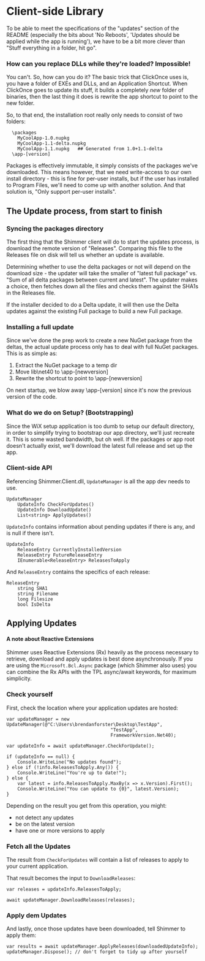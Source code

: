 # Client-side Library

To be able to meet the specifications of the "updates" section of the README
(especially the bits about 'No Reboots', 'Updates should be applied while the
app is running'), we have to be a bit more clever than "Stuff everything in a
folder, hit go".

### How can you replace DLLs while they're loaded? Impossible!

You can't. So, how can you do it? The basic trick that ClickOnce uses is, you
have a folder of EXEs and DLLs, and an Application Shortcut. When ClickOnce
goes to update its stuff, it builds a completely *new* folder of binaries,
then the last thing it does is rewrite the app shortcut to point to the new
folder.

So, to that end, the installation root really only needs to consist of two
folders:

```
  \packages
    MyCoolApp-1.0.nupkg
    MyCoolApp-1.1-delta.nupkg
    MyCoolApp-1.1.nupkg   ## Generated from 1.0+1.1-delta
  \app-[version]
```

Packages is effectively immutable, it simply consists of the packages we've
downloaded. This means however, that we need write-access to our own install
directory - this is fine for per-user installs, but if the user has installed
to Program Files, we'll need to come up with another solution. And that
solution is, "Only support per-user installs".

## The Update process, from start to finish

### Syncing the packages directory

The first thing that the Shimmer client will do to start the updates process, is
download the remote version of "Releases". Comparing this file to the Releases
file on disk will tell us whether an update is available.

Determining whether to use the delta packages or not will depend on the
download size - the updater will take the smaller of "latest full package" vs.
"Sum of all delta packages between current and latest". The updater makes a
choice, then fetches down all the files and checks them against the SHA1s in
the Releases file.

If the installer decided to do a Delta update, it will then use the Delta
updates against the existing Full package to build a new Full package.

### Installing a full update

Since we've done the prep work to create a new NuGet package from the deltas,
the actual update process only has to deal with full NuGet packages. This is
as simple as:

1. Extract the NuGet package to a temp dir
1. Move lib\net40 to \app-[newversion]
1. Rewrite the shortcut to point to \app-[newversion]

On next startup, we blow away \app-[version] since it's now the previous
version of the code.

### What do we do on Setup? (Bootstrapping)

Since the WiX setup application is too dumb to setup our default directory, in
order to simplify trying to bootstrap our app directory, we'll just recreate
it. This is some wasted bandwidth, but oh well. If the packages or app root
doesn't actually exist, we'll download the latest full release and set up the
app.

### Client-side API

Referencing Shimmer.Client.dll, `UpdateManager` is all the app dev needs to use.

    UpdateManager
        UpdateInfo CheckForUpdates()
        UpdateInfo DownloadUpdate()
        List<string> ApplyUpdates()
		
`UpdateInfo` contains information about pending updates if there is
any, and is null if there isn't.

    UpdateInfo
        ReleaseEntry CurrentlyInstalledVersion
        ReleaseEntry FutureReleaseEntry
        IEnumerable<ReleaseEntry> ReleasesToApply

And `ReleaseEntry` contains the specifics of each release:

    ReleaseEntry
        string SHA1
        string Filename
        long Filesize
        bool IsDelta

## Applying Updates

#### A note about Reactive Extensions

Shimmer uses Reactive Extensions (Rx) heavily as the process necessary to retrieve, download and apply updates is best done asynchronously. If you are using the `Microsoft.Bcl.Async` package (which Shimmer also uses) you can combine the Rx APIs with the TPL async/await keywords, for maximum simplicity.

### Check yourself

First, check the location where your application updates are hosted:

    var updateManager = new UpdateManager(@"C:\Users\brendanforster\Desktop\TestApp", 
                                          "TestApp", 
                                          FrameworkVersion.Net40);

    var updateInfo = await updateManager.CheckForUpdate();

    if (updateInfo == null) {
        Console.WriteLine("No updates found");
    } else if (!info.ReleasesToApply.Any()) {
        Console.WriteLine("You're up to date!"); 
    } else {
        var latest = info.ReleasesToApply.MaxBy(x => x.Version).First();
        Console.WriteLine("You can update to {0}", latest.Version);
    }

Depending on the result you get from this operation, you might:

 - not detect any updates
 - be on the latest version
 - have one or more versions to apply

### Fetch all the Updates

The result from `CheckForUpdates` will contain a list of releases to apply to your current application.

That result becomes the input to `DownloadReleases`:

    var releases = updateInfo.ReleasesToApply;

    await updateManager.DownloadReleases(releases);


### Apply dem Updates

And lastly, once those updates have been downloaded, tell Shimmer to apply them:

    var results = await updateManager.ApplyReleases(downloadedUpdateInfo);
    updateManager.Dispose(); // don't forget to tidy up after yourself